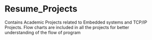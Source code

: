 # Resume_Projects
Contains Academic Projects related to Embedded systems and TCP/IP Projects.
Flow charts are included in all the projects for better understanding of the flow of program 

